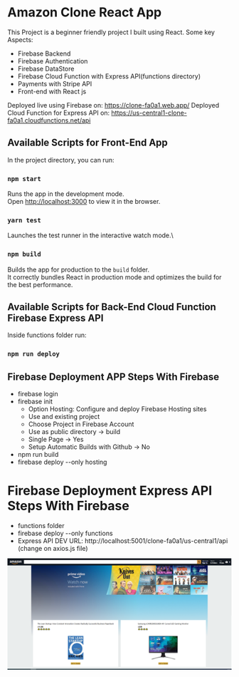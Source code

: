 # Amazon Clone React App

This Project is a beginner friendly project I built using React. Some key Aspects:

-  Firebase Backend
-  Firebase Authentication
-  Firebase DataStore
-  Firebase Cloud Function with Express API(functions directory)
-  Payments with Stripe API
-  Front-end with React js

Deployed live using Firebase on: https://clone-fa0a1.web.app/
Deployed Cloud Function for Express API on: https://us-central1-clone-fa0a1.cloudfunctions.net/api

## Available Scripts for Front-End App

In the project directory, you can run:

### `npm start`

Runs the app in the development mode.\
Open [http://localhost:3000](http://localhost:3000) to view it in the browser.

### `yarn test`

Launches the test runner in the interactive watch mode.\

### `npm build`

Builds the app for production to the `build` folder.\
It correctly bundles React in production mode and optimizes the build for the best performance.

## Available Scripts for Back-End Cloud Function Firebase Express API

Inside functions folder run:

### `npm run deploy`

## Firebase Deployment APP Steps With Firebase

-  firebase login
-  firebase init
   -  Option Hosting: Configure and deploy Firebase Hosting sites
   -  Use and existing project
   -  Choose Project in Firebase Account
   -  Use as public directory -> build
   -  Single Page -> Yes
   -  Setup Automatic Builds with Github -> No
-  npm run build
-  firebase deploy --only hosting

# Firebase Deployment Express API Steps With Firebase

-  functions folder
-  firebase deploy --only functions
- Express API DEV URL: http://localhost:5001/clone-fa0a1/us-central1/api (change on axios.js file)

![Alt text](public/amazon-clone-print.PNG)
